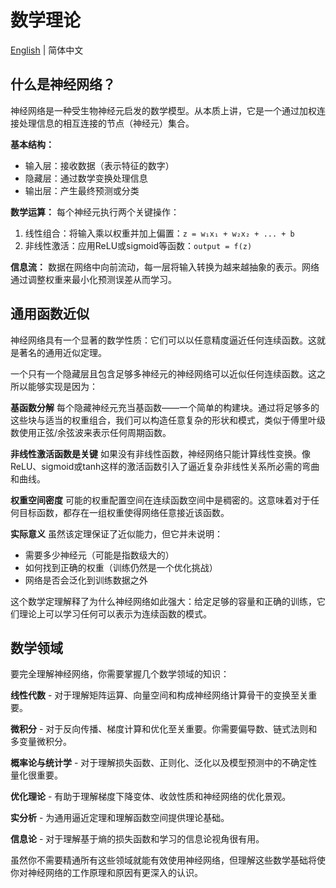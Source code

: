 # 数学理论

[English](./index.md) | 简体中文

## 什么是神经网络？

神经网络是一种受生物神经元启发的数学模型。从本质上讲，它是一个通过加权连接处理信息的相互连接的节点（神经元）集合。

**基本结构：**

- 输入层：接收数据（表示特征的数字）
- 隐藏层：通过数学变换处理信息
- 输出层：产生最终预测或分类

**数学运算：**
每个神经元执行两个关键操作：

1. 线性组合：将输入乘以权重并加上偏置：`z = w₁x₁ + w₂x₂ + ... + b`
2. 非线性激活：应用ReLU或sigmoid等函数：`output = f(z)`

**信息流：**
数据在网络中向前流动，每一层将输入转换为越来越抽象的表示。网络通过调整权重来最小化预测误差从而学习。

## 通用函数近似

神经网络具有一个显著的数学性质：它们可以以任意精度逼近任何连续函数。这就是著名的通用近似定理。

一个只有一个隐藏层且包含足够多神经元的神经网络可以近似任何连续函数。这之所以能够实现是因为：

**基函数分解**
每个隐藏神经元充当基函数——一个简单的构建块。通过将足够多的这些块与适当的权重组合，我们可以构造任意复杂的形状和模式，类似于傅里叶级数使用正弦/余弦波来表示任何周期函数。

**非线性激活函数是关键**
如果没有非线性函数，神经网络只能计算线性变换。像ReLU、sigmoid或tanh这样的激活函数引入了逼近复杂非线性关系所必需的弯曲和曲线。

**权重空间密度**
可能的权重配置空间在连续函数空间中是稠密的。这意味着对于任何目标函数，都存在一组权重使得网络任意接近该函数。

**实际意义**
虽然该定理保证了近似能力，但它并未说明：

- 需要多少神经元（可能是指数级大的）
- 如何找到正确的权重（训练仍然是一个优化挑战）
- 网络是否会泛化到训练数据之外

这个数学定理解释了为什么神经网络如此强大：给定足够的容量和正确的训练，它们理论上可以学习任何可以表示为连续函数的模式。

## 数学领域

要完全理解神经网络，你需要掌握几个数学领域的知识：

**线性代数** - 对于理解矩阵运算、向量空间和构成神经网络计算骨干的变换至关重要。

**微积分** - 对于反向传播、梯度计算和优化至关重要。你需要偏导数、链式法则和多变量微积分。

**概率论与统计学** - 对于理解损失函数、正则化、泛化以及模型预测中的不确定性量化很重要。

**优化理论** - 有助于理解梯度下降变体、收敛性质和神经网络的优化景观。

**实分析** - 为通用逼近定理和理解函数空间提供理论基础。

**信息论** - 对于理解基于熵的损失函数和学习的信息论视角很有用。

虽然你不需要精通所有这些领域就能有效使用神经网络，但理解这些数学基础将使你对神经网络的工作原理和原因有更深入的认识。
